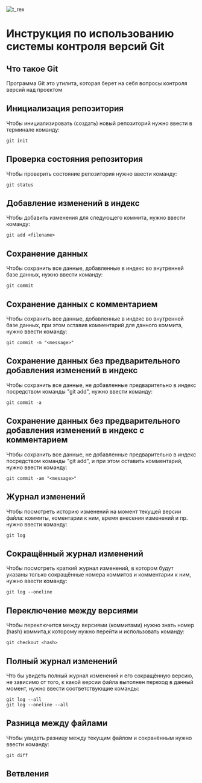 ![t_rex](trex.jpg)

# **Инструкция по использованию системы контроля версий Git**

## Что такое Git

Программа Git это утилита, которая берет
на себя вопросы контроля версий
над проектом


## Инициализация репозитория

Чтобы инициализировать (создать) новый репозиторий нужно ввести в терминале команду:

    git init

## Проверка состояния репозитория

Чтобы проверить состояние репозитория нужно ввести команду:

    git status

## Добавление изменений в индекс

Чтобы добавить изменения для следующего коммита, нужно ввести команду:

    git add <filename>

## Сохранение данных

Чтобы сохранить все данные, добавленные в индекс во внутренней базе данных, нужно ввести команду:

    git commit

## Сохранение данных с комментарием

Чтобы сохранить все данные, добавленные в индекс во внутренней базе данных, при этом оставив комментарий для данного коммита, нужно ввести команду:

    git commit -m "<message>"

## Сохранение данных без предварительного добавления изменений в индекс

Чтобы сохранить все данные, не добавленные предварительно в индекс посредством команды "git add", нужно ввести команду:

    git commit -a

## Сохранение данных без предварительного добавления изменений в индекс с комментарием

Чтобы сохранить все данные, не добавленные предварительно в индекс посредством команды "git add", и при этом оставить комментарий, нужно ввести команду:

    git commit -am "<message>"

## Журнал изменений

Чтобы посмотреть историю изменений на момент текущей версии файла: коммиты, коментарии к ним, время внесения изменений и пр. нужно ввести команду:

    git log

## Сокращённый журнал изменений

Чтобы посмотреть краткий журнал изменений, в котором будут указаны только сокращённые номера коммитов и комментарии к ним, нужно ввести команду:

    git log --oneline

## Переключение между версиями

Чтобы переключится между версиями (коммитами) нужно знать номер (hash) коммита,к которому нужно перейти и использовать команду:

    git checkout <hash>

## Полный журнал изменений

Что бы увидеть полный журнал изменений и его сокращённую версию, не зависимо от того, к какой версии файла выполнен переход в данный момент, нужно ввести соответствующие команды:

    git log --all
    git log --oneline --all

## Разница между файлами

Чтобы увидеть разницу между текущим файлом и сохранённым нужно ввести команду:

    git diff

## Ветвления
